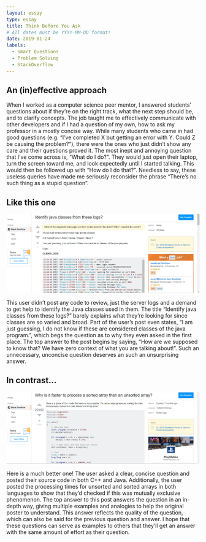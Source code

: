 ```yaml
---
layout: essay
type: essay
title: Think Before You Ask
# All dates must be YYYY-MM-DD format!
date: 2019-01-24
labels:
  - Smart Questions
  - Problem Solving
  - StackOverflow
---
```


## An (in)effective approach

When I worked as a computer science peer mentor, I answered students’ questions about if they’re on the right track, what the next step should be, and to clarify concepts. The job taught me to effectively communicate with other developers and if I had a question of my own, how to ask my professor in a mostly concise way. While many students who came in had good questions (e.g. “I’ve completed X but getting an error with Y. Could Z be causing the problem?”), there were the ones who just didn’t show any care and their questions proved it. The most inept and annoying question that I’ve come across is, “What do I do?”. They would just open their laptop, turn the screen toward me, and look expectedly until I started talking. This would then be followed up with “How do I do that?”. Needless to say, these useless queries have made me seriously reconsider the phrase “There’s no such thing as a stupid question”. 

## Like this one

<img class="ui image" src="../images/bad_question.png">

This user didn’t post any code to review, just the server logs and a demand to get help to identify the Java classes used in them. The title “Identify java classes from these logs?” barely explains what they’re looking for since classes are so varied and broad. Part of the user’s post even states, “I am just guessing, I do not know if these are considered classes of the java program.”, which begs the question as to why they even asked in the first place. The top answer to the post begins by saying, “How are we supposed to know that? We have zero context of what you are talking about!”. Such an unnecessary, unconcise question deserves an such an unsurprising answer. 

## In contrast… 

<img class="ui image" src="../images/good_question.png">

Here is a much better one! The user asked a clear, concise question and posted their source code in both C++ and Java. Additionally, the user posted the processing times for unsorted and sorted arrays in both languages to show that they’d checked if this was mutually exclusive phenomenon. The top answer to this post answers the question in an in-depth way, giving multiple examples and analogies to help the original poster to understand. This answer reflects the quality of the question, which can also be said for the previous question and answer. I hope that these questions can serve as examples to others that they’ll get an answer with the same amount of effort as their question. 
